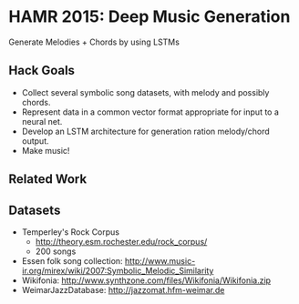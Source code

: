 # HAMR 2015: Deep Music Generation

Generate Melodies + Chords by using LSTMs

## Hack Goals

* Collect several symbolic song datasets, with melody and possibly chords.
* Represent data in a common vector format appropriate for input to a neural net.
* Develop an LSTM architecture for generation ration melody/chord output.
* Make music!

## Related Work



## Datasets

* Temperley's Rock Corpus
  - http://theory.esm.rochester.edu/rock_corpus/
  - 200 songs
* Essen folk song collection: http://www.music-ir.org/mirex/wiki/2007:Symbolic_Melodic_Similarity
* Wikifonia: http://www.synthzone.com/files/Wikifonia/Wikifonia.zip
* WeimarJazzDatabase: http://jazzomat.hfm-weimar.de

